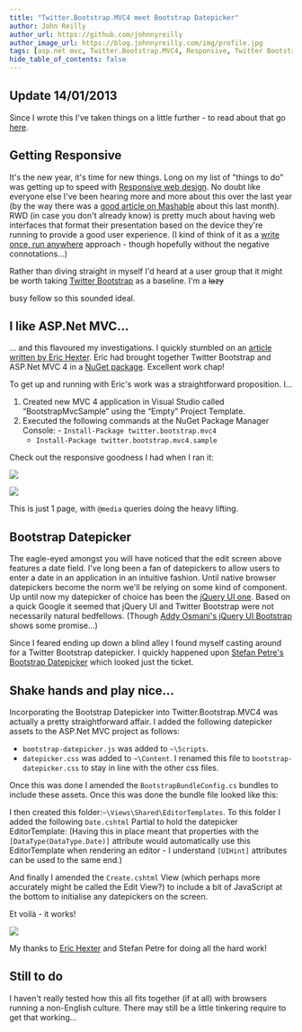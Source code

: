 ```yaml
---
title: "Twitter.Bootstrap.MVC4 meet Bootstrap Datepicker"
author: John Reilly
author_url: https://github.com/johnnyreilly
author_image_url: https://blog.johnnyreilly.com/img/profile.jpg
tags: [asp.net mvc, Twitter.Bootstrap.MVC4, Responsive, Twitter Bootstrap, Bootstrap Datepicker]
hide_table_of_contents: false
---
```

## Update 14/01/2013

 Since I wrote this I've taken things on a little further - to read about that go [here](<http://icanmakethiswork.blogspot.co.uk/2013/01/twitterbootstrapmvc4-meet-bootstrap_14.html>).

## Getting Responsive

It's the new year, it's time for new things. Long on my list of "things to do" was getting up to speed with [Responsive web design](<http://en.wikipedia.org/wiki/Responsive_web_design>). No doubt like everyone else I've been hearing more and more about this over the last year (by the way there was a [good article on Mashable](<http://mashable.com/2012/12/11/responsive-web-design/>) about this last month). RWD (in case you don't already know) is pretty much about having web interfaces that format their presentation based on the device they're running to provide a good user experience. (I kind of think of it as a [write once, run anywhere](<http://en.wikipedia.org/wiki/Write_once,_run_anywhere>) approach - though hopefully without the negative connotations...)

Rather than diving straight in myself I'd heard at a user group that it might be worth taking [Twitter Bootstrap](<http://twitter.github.com/bootstrap/>) as a baseline. I'm a <strike>lazy</strike>

 busy fellow so this sounded ideal.

## I like ASP.Net MVC...

... and this flavoured my investigations. I quickly stumbled on an [article written by Eric Hexter](<http://lostechies.com/erichexter/2012/11/20/twitter-bootstrap-mvc4-the-template-nuget-package-for-asp-net-mvc4-projects/ >). Eric had brought together Twitter Bootstrap and ASP.Net MVC 4 in a [NuGet package](<http://nuget.org/packages/twitter.bootstrap.mvc4>). Excellent work chap!

To get up and running with Eric's work was a straightforward proposition. I...

1. Created new MVC 4 application in Visual Studio called “BootstrapMvcSample” using the “Empty” Project Template.
2. Executed the following commands at the NuGet Package Manager Console: - `Install-Package twitter.bootstrap.mvc4`
    - `Install-Package twitter.bootstrap.mvc4.sample`

    




Check out the responsive goodness I had when I ran it:

![](http://4.bp.blogspot.com/-2ytMlGLGRpo/UO1mqfi7yQI/AAAAAAAAAYs/RRuVGbr8nAg/s400/TwitterBootstrapFullSize.png)

![](http://3.bp.blogspot.com/-780OCEuXoLw/UO1maRJ-CZI/AAAAAAAAAYg/chBHgYMAIJk/s400/TwitterBootstrapTitchyTiny.png)

This is just 1 page, with `@media` queries doing the heavy lifting.

## Bootstrap Datepicker

The eagle-eyed amongst you will have noticed that the edit screen above features a date field. I've long been a fan of datepickers to allow users to enter a date in an application in an intuitive fashion. Until native browser datepickers become the norm we'll be relying on some kind of component. Up until now my datepicker of choice has been the [jQuery UI one](<http://jqueryui.com/datepicker/>). Based on a quick Google it seemed that jQuery UI and Twitter Bootstrap were not necessarily natural bedfellows. (Though [Addy Osmani's jQuery UI Bootstrap](<http://addyosmani.github.com/jquery-ui-bootstrap/>) shows some promise...)

Since I feared ending up down a blind alley I found myself casting around for a Twitter Bootstrap datepicker. I quickly happened upon [Stefan Petre's Bootstrap Datepicker](<http://www.eyecon.ro/bootstrap-datepicker/>) which looked just the ticket.

## Shake hands and play nice...

Incorporating the Bootstrap Datepicker into Twitter.Bootstrap.MVC4 was actually a pretty straightforward affair. I added the following datepicker assets to the ASP.Net MVC project as follows:

- `bootstrap-datepicker.js` was added to `~\Scripts`.
- `datepicker.css` was added to `~\Content`. I renamed this file to `bootstrap-datepicker.css` to stay in line with the other css files.



Once this was done I amended the `BootstrapBundleConfig.cs` bundles to include these assets. Once this was done the bundle file looked like this:

<script src="https://gist.github.com/4529746.js?file=BootstrapBundleConfig.cs"></script>

I then created this folder:`~\Views\Shared\EditorTemplates`. To this folder I added the following `Date.cshtml` Partial to hold the datepicker EditorTemplate: (Having this in place meant that properties with the `[DataType(DataType.Date)]` attribute would automatically use this EditorTemplate when rendering an editor - I understand `[UIHint]` attributes can be used to the same end.)

<script src="https://gist.github.com/4529746.js?file=Date.cshtml"></script>

And finally I amended the `Create.cshtml` View (which perhaps more accurately might be called the Edit View?) to include a bit of JavaScript at the bottom to initialise any datepickers on the screen.

<script src="https://gist.github.com/4529746.js?file=Create.cshtml"></script>

Et voilà - it works!

![](http://4.bp.blogspot.com/-_SfaYN2dfuk/UO2JmrqO_gI/AAAAAAAAAZA/Y904hmwcqaI/s400/TwitterBootstrapDatepicker.png)

My thanks to [Eric Hexter](<https://twitter.com/ehexter>) and Stefan Petre for doing all the hard work!

## Still to do

I haven't really tested how this all fits together (if at all) with browsers running a non-English culture. There may still be a little tinkering require to get that working...


